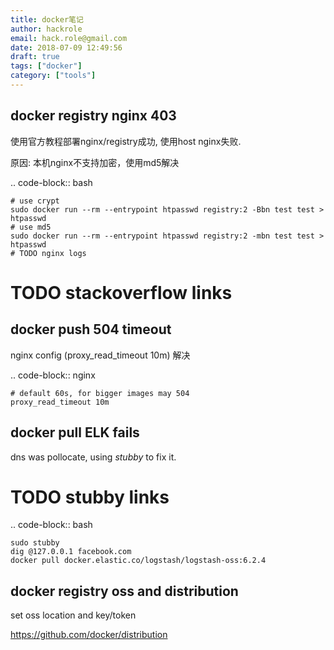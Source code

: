 ```yaml
---
title: docker笔记
author: hackrole
email: hack.role@gmail.com
date: 2018-07-09 12:49:56
draft: true
tags: ["docker"]
category: ["tools"]
---
```




docker registry nginx 403
-------------------------

使用官方教程部署nginx/registry成功,
使用host nginx失败.

原因: 本机nginx不支持加密，使用md5解决

.. code-block:: bash

    # use crypt
    sudo docker run --rm --entrypoint htpasswd registry:2 -Bbn test test > htpasswd
    # use md5
    sudo docker run --rm --entrypoint htpasswd registry:2 -mbn test test > htpasswd
    # TODO nginx logs

# TODO stackoverflow links

docker push 504 timeout
-----------------------

nginx config (proxy_read_timeout 10m) 解决

.. code-block:: nginx

    # default 60s, for bigger images may 504
    proxy_read_timeout 10m


docker pull ELK fails
---------------------

dns was pollocate, using *stubby* to fix it.

# TODO stubby links

.. code-block:: bash

    sudo stubby
    dig @127.0.0.1 facebook.com
    docker pull docker.elastic.co/logstash/logstash-oss:6.2.4


docker registry oss and distribution
------------------------------------

set oss location and key/token

https://github.com/docker/distribution

